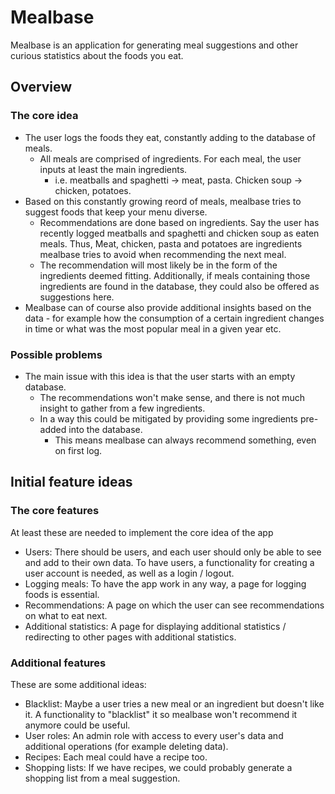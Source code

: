 # Mealbase
Mealbase is an application for generating meal suggestions and other
curious statistics about the foods you eat.

## Overview
### The core idea
- The user logs the foods they eat, constantly adding to the database of meals.
  - All meals are comprised of ingredients. For each meal, the user inputs at least the
main ingredients.
    - i.e. meatballs and spaghetti -> meat, pasta. Chicken soup -> chicken, potatoes.
- Based on this constantly growing reord of meals, mealbase tries to suggest foods
that keep your menu diverse.
  - Recommendations are done based on ingredients. Say the user has recently logged
meatballs and spaghetti and chicken soup as eaten meals. Thus, Meat, chicken, pasta and
potatoes are ingredients mealbase tries to avoid when recommending the next meal.
  - The recommendation will most likely be in the form of the ingredients deemed
fitting. Additionally, if meals containing those ingredients are found in the database,
they could also be offered as suggestions here.
- Mealbase can of course also provide additional insights based on the data - for
example how the consumption of a certain ingredient changes in time or what was the most
popular meal in a given year etc.

### Possible problems
- The main issue with this idea is that the user starts with an empty database.
  - The recommendations won't make sense, and there is not much insight to gather from
a few ingredients.
  - In a way this could be mitigated by providing some ingredients pre-added into the
database.
    - This means mealbase can always recommend something, even on first log.
    
## Initial feature ideas
### The core features
At least these are needed to implement the core idea of the app
- Users: There should be users, and each user should only be able to see and add to
their own data. To have users, a functionality for creating a user account is needed, as
well as a login / logout.
- Logging meals: To have the app work in any way, a page for logging foods is essential.
- Recommendations: A page on which the user can see recommendations on what to eat next.
- Additional statistics: A page for displaying additional statistics / redirecting to
other pages with additional statistics.

### Additional features
These are some additional ideas:
- Blacklist: Maybe a user tries a new meal or an ingredient but doesn't like it.
A functionality to "blacklist" it so mealbase won't recommend it anymore could be
useful.
- User roles: An admin role with access to every user's data and additional operations
(for example deleting data).
- Recipes: Each meal could have a recipe too.
- Shopping lists: If we have recipes, we could probably generate a shopping list from a
meal suggestion.
